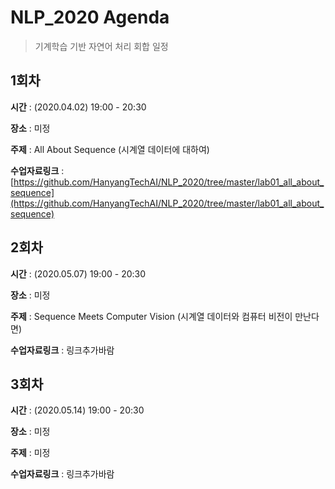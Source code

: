 # NLP_2020 Agenda
> 기계학습 기반 자연어 처리 회합 일정

## 1회차
**시간** : (2020.04.02) 19:00 - 20:30

**장소** : 미정

**주제** : All About Sequence (시계열 데이터에 대하여)

**수업자료링크** : [https://github.com/HanyangTechAI/NLP_2020/tree/master/lab01_all_about_sequence](https://github.com/HanyangTechAI/NLP_2020/tree/master/lab01_all_about_sequence)

## 2회차
**시간** : (2020.05.07) 19:00 - 20:30

**장소** : 미정

**주제** : Sequence Meets Computer Vision (시계열 데이터와 컴퓨터 비전이 만난다면)

**수업자료링크** : 링크추가바람

## 3회차
**시간** : (2020.05.14) 19:00 - 20:30

**장소** : 미정

**주제** : 미정

**수업자료링크** : 링크추가바람
